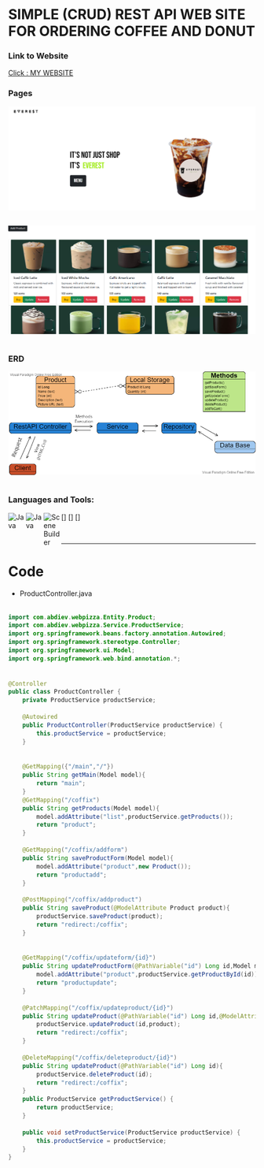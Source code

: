 # SIMPLE (CRUD) REST API WEB SITE FOR ORDERING COFFEE AND DONUT
### Link to Website
[Click : MY WEBSITE](https://springcoffeedonutshop.herokuapp.com/main) <br>
### Pages
<img align="center" alt="Java " width="550px" src="https://github.com/itsabdiev/webpizza/blob/main/Main.PNG" />  <br />
    <br />   
    
<img align="center" alt="Java " width="550px" src="https://github.com/itsabdiev/webpizza/blob/main/%D0%A1%D0%BD%D0%B8%D0%BC%D0%BE%D0%BA.PNG" />  <br />
    <br />   
    
### ERD
<img align="center" alt="Java " width="550px" src="https://github.com/itsabdiev/webpizza/blob/main/Untitled.png" />  <br />
    <br />   

### Languages and Tools:
[<img align="left" alt="Java " width="36px" src="http://www.thymeleaf.org/images/thymeleaf.png" />]
[<img align="left" alt="Java " width="36px" src="https://symbols-electrical.getvecta.com/stencil_96/69_spring-framework-icon.d563816ce9.jpg" />]
[<img align="left" alt="Scene Builder " width="36px" src="https://coderlessons.com/wp-content/uploads/images/stp/426c04c3f3e6c1621b2b2bf9dc3a7aaf.jpg" />] <br /> 

<br />

---

# Code

* ProductController.java
```java

import com.abdiev.webpizza.Entity.Product;
import com.abdiev.webpizza.Service.ProductService;
import org.springframework.beans.factory.annotation.Autowired;
import org.springframework.stereotype.Controller;
import org.springframework.ui.Model;
import org.springframework.web.bind.annotation.*;


@Controller
public class ProductController {
    private ProductService productService;

    @Autowired
    public ProductController(ProductService productService) {
        this.productService = productService;
    }


    @GetMapping({"/main","/"})
    public String getMain(Model model){
        return "main";
    }
    @GetMapping("/coffix")
    public String getProducts(Model model){
        model.addAttribute("list",productService.getProducts());
        return "product";
    }

    @GetMapping("/coffix/addform")
    public String saveProductForm(Model model){
        model.addAttribute("product",new Product());
        return "productadd";
    }

    @PostMapping("/coffix/addproduct")
    public String saveProduct(@ModelAttribute Product product){
        productService.saveProduct(product);
        return "redirect:/coffix";
    }


    @GetMapping("/coffix/updateform/{id}")
    public String updateProductForm(@PathVariable("id") Long id,Model model){
        model.addAttribute("product",productService.getProductById(id));
        return "productupdate";
    }

    @PatchMapping("/coffix/updateproduct/{id}")
    public String updateProduct(@PathVariable("id") Long id,@ModelAttribute Product product){
        productService.updateProduct(id,product);
        return "redirect:/coffix";
    }

    @DeleteMapping("/coffix/deleteproduct/{id}")
    public String updateProduct(@PathVariable("id") Long id){
        productService.deleteProduct(id);
        return "redirect:/coffix";
    }
    public ProductService getProductService() {
        return productService;
    }

    public void setProductService(ProductService productService) {
        this.productService = productService;
    }
}
```


